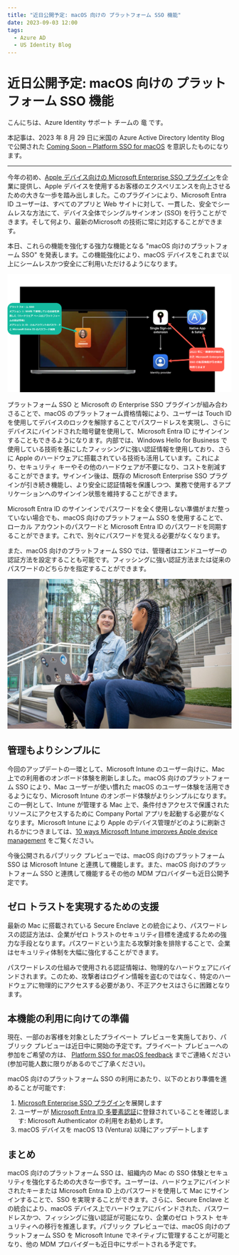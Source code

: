 ```yaml
---
title: "近日公開予定: macOS 向けの プラットフォーム SSO 機能"
date: 2023-09-03 12:00
tags:
  - Azure AD
  - US Identity Blog
---
```


#  近日公開予定: macOS 向けの プラットフォーム SSO 機能
 

こんにちは、Azure Identity サポート チームの 竜 です。

本記事は、2023 年 8 月 29 日に米国の Azure Active Directory Identity Blog で公開された [Coming Soon – Platform SSO for macOS](https://techcommunity.microsoft.com/t5/microsoft-entra-azure-ad-blog/coming-soon-platform-sso-for-macos/ba-p/3902280) を意訳したものになります。

----

今年の初め、[Apple デバイス向けの Microsoft Enterprise SSO プラグイン](https://learn.microsoft.com/ja-jp/azure/active-directory/develop/apple-sso-plugin)を企業に提供し、Apple デバイスを使用するお客様のエクスペリエンスを向上させるための大きな一歩を踏み出しました。このプラグインにより、Microsoft Entra ID ユーザーは、すべてのアプリと Web サイトに対して、一貫した、安全でシームレスな方法にて、デバイス全体でシングルサインオン (SSO) を行うことができます。そして何より、最新のMicrosoft の技術に常に対応することができます。

本日、これらの機能を強化する強力な機能となる "macOS 向けのプラットフォーム SSO" を発表します。この機能強化により、macOS デバイスをこれまで以上にシームレスかつ安全にご利用いただけるようになります。

![プラットフォーム SSO  は、macOS の既存の SSO 拡張機能を強化したもので、ユーザーは「パスワードレスの資格情報」または「Microsoft Entra ID によって管理および検証されたパスワード」を使用して Mac にサインインすることができます。](./coming-soon-platform-SSO-for-macOS/1.png)

プラットフォーム SSO と Microsoft の Enterprise SSO プラグインが組み合わさることで、macOS のプラットフォーム資格情報により、ユーザーは Touch ID を使用してデバイスのロックを解除することでパスワードレスを実現し、さらにデバイスにバインドされた暗号鍵を使用して、Microsoft Entra ID にサインインすることもできるようになります。内部では、Windows Hello for Business で使用している技術を基にしたフィッシングに強い認証情報を使用しており、さらに Apple のハードウェアに搭載されている技術も活用しています。これにより、セキュリティ キーやその他のハードウェアが不要になり、コストを削減することができます。サインイン後は、既存の Microsoft Enterprise SSO プラグインが引き続き機能し、より安全に認証情報を保護しつつ、業務で使用するアプリケーションへのサインイン状態を維持することができます。

Microsoft Entra ID のサインインでパスワードを全く使用しない準備がまだ整っていない場合でも、macOS 向けのプラットフォーム SSO を使用することで、ローカル アカウントのパスワードと Microsoft Entra ID のパスワードを同期することができます。これで、別々にパスワードを覚える必要がなくなります。

また、macOS 向けのプラットフォーム SSO では、管理者はエンドユーザーの認証方法を設定することも可能です。フィッシングに強い認証方法または従来のパスワードのどちらかを指定することができます。

![](./coming-soon-platform-SSO-for-macOS/2.png)


## 管理もよりシンプルに

今回のアップデートの一環として、Microsoft Intune のユーザー向けに、Mac 上での利用者のオンボード体験を刷新しました。macOS 向けのプラットフォーム SSO により、Mac ユーザーが使い慣れた macOS のユーザー体験を活用できるようになり、Microsoft Intune のオンボード体験がよりシンプルになります。この一例として、Intune が管理する Mac 上で、条件付きアクセスで保護されたリソースにアクセスするために Company Portal アプリを起動する必要がなくなります。Microsoft Intune により Apple のデバイス管理がどのように刷新されるかにつきましては、[10 ways Microsoft Intune improves Apple device management](https://techcommunity.microsoft.com/t5/microsoft-intune-blog/10-ways-microsoft-intune-improves-apple-device-management/ba-p/3766718) をご覧ください。

今後公開されるパブリック プレビューでは、macOS 向けのプラットフォーム SSO は Microsoft Intune と連携して機能します。また、macOS 向けのプラットフォーム SSO と連携して機能するその他の MDM プロバイダーも近日公開予定です。

## ゼロ トラストを実現するための支援

最新の Mac に搭載されている Secure Enclave との統合により、パスワードレスの認証方法は、企業がゼロ トラストのセキュリティ目標を達成するための強力な手段となります。パスワードという主たる攻撃対象を排除することで、企業はセキュリティ体制を大幅に強化することができます。

パスワードレスの仕組みで使用される認証情報は、物理的なハードウェアにバインドされます。このため、攻撃者はログイン情報を盗むのではなく、特定のハードウェアに物理的にアクセスする必要があり、不正アクセスはさらに困難となります。


## 本機能の利用に向けての準備

現在、一部のお客様を対象としたプライベート プレビューを実施しており、パブリック プレビューは近日中に開始の予定です。プライベート プレビューへの参加をご希望の方は、 [Platform SSO for macOS feedback](mailto:macos-sso-feedback@microsoft.com) までご連絡ください (参加可能人数に限りがあるのでご了承ください)。

macOS 向けのプラットフォーム SSO の利用にあたり、以下のとおり準備を進めることが可能です:
 
1. [Microsoft Enterprise SSO プラグイン](https://learn.microsoft.com/ja-jp/azure/active-directory/develop/apple-sso-plugin)を展開します
2. ユーザーが [Microsoft Entra ID 多要素認証](https://learn.microsoft.com/ja-jp/azure/active-directory/authentication/howto-mfa-getstarted)に登録されていることを確認します: Microsoft Authenticator の利用をお勧めします。
3. macOS デバイスを macOS 13 (Ventura) 以降にアップデートします

## まとめ 

macOS 向けのプラットフォーム SSO  は、組織内の Mac の SSO 体験とセキュリティを強化するための大きな一歩です。ユーザーは、ハードウェアにバインドされたキーまたは Microsoft Entra ID 上のパスワードを使用して Mac にサインインすることで、SSO を実現することができます。さらに、Secure Enclave との統合により、macOS デバイス上でハードウェアにバインドされた、パスワードレスかつ、フィッシングに強い認証が可能になり、企業のゼロ トラスト セキュリティへの移行を推進します。パブリック プレビューでは、macOS 向けのプラットフォーム SSO を Microsoft Intune でネイティブに管理することが可能となり、他の MDM プロバイダーも近日中にサポートされる予定です。
